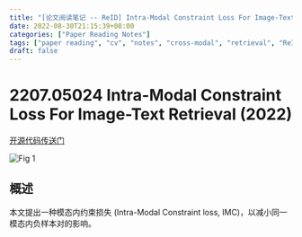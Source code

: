 ```yaml
---
title: "[论文阅读笔记 -- ReID] Intra-Modal Constraint Loss For Image-Text Retrieval (2022)"
date: 2022-08-30T21:15:39+08:00
categories: ["Paper Reading Notes"]
tags: ["paper reading", "cv", "notes", "cross-modal", "retrieval", "ReID"]
draft: false
---
```


# 2207.05024 Intra-Modal Constraint Loss For Image-Text Retrieval (2022)

[开源代码传送门](https://github.com/CanonChen/IMC)

![Fig 1](/images/2022/PRN264/1.png)

## 概述

本文提出一种模态内约束损失 (Intra-Modal Constraint loss, IMC)，以减小同一模态内负样本对的影响。  
